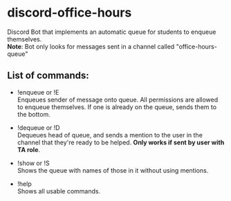 # discord-office-hours
Discord Bot that implements an automatic queue for students to enqueue themselves.
<br>**Note**: Bot only looks for messages sent in a channel called "office-hours-queue"

## List of commands: 
* !enqueue or !E 
  <br> Enqueues sender of message onto queue. All permissions are allowed to enqueue themselves. If one is already on the queue, sends them to the bottom.
  
* !dequeue or !D
  <br> Dequeues head of queue, and sends a mention to the user in the channel that they're ready to be helped. **Only works if sent by user with TA role**.
  
* !show or !S
  <br> Shows the queue with names of those in it without using mentions. 

* !help
  <br> Shows all usable commands. 
